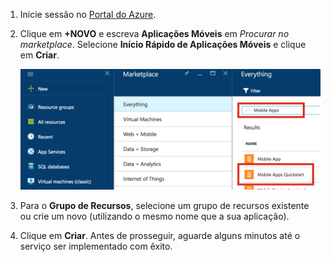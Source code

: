 1. Inicie sessão no [Portal do Azure].
2. Clique em **+NOVO** e escreva **Aplicações Móveis** em *Procurar no marketplace*. Selecione **Início Rápido de Aplicações Móveis** e clique em **Criar**.

    ![Portal do Azure com Início Rápido de Aplicações Móveis realçado][quickstart]
3. Para o **Grupo de Recursos**, selecione um grupo de recursos existente ou crie um novo (utilizando o mesmo nome que a sua aplicação).
4. Clique em **Criar**. Antes de prosseguir, aguarde alguns minutos até o serviço ser implementado com êxito.

<!-- Images. -->
[quickstart]: ./media/app-service-mobile-dotnet-backend-create-new-service/search-mobile-apps-quickstart.png

<!-- URLs. -->
[Portal do Azure]: https://portal.azure.com/
